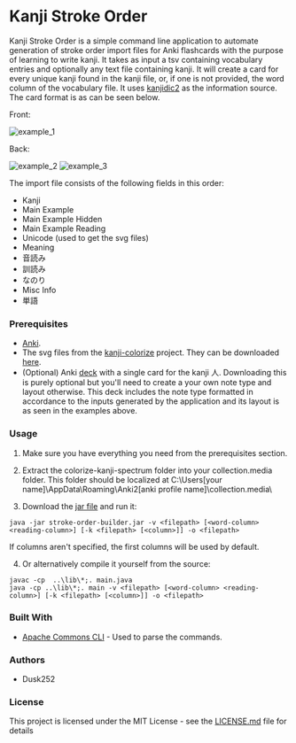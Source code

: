 # Kanji Stroke Order

Kanji Stroke Order is a simple command line application to automate generation of stroke order import files for Anki flashcards with the purpose of learning to write kanji.
It takes as input a tsv containing vocabulary entries and optionally any text file containing kanji. It will create a card for every unique kanji found in the kanji file, or, if one is not provided, the word column of the vocabulary file.
It uses [kanjidic2](http://www.edrdg.org/kanjidic/kanjd2index.html) as the information source. The card format is as can be seen below.

Front:

![example_1](https://my.mixtape.moe/mnlaxm.png)

Back:

![example_2](https://my.mixtape.moe/amknfv.png) ![example_3](https://my.mixtape.moe/tzlvwr.png)

The import file consists of the following fields in this order:
  - Kanji
  - Main Example
  - Main Example Hidden
  - Main Example Reading
  - Unicode (used to get the svg files)
  - Meaning
  - 音読み
  - 訓読み
  - なのり
  - Misc Info
  - 単語

### Prerequisites

* [Anki](https://apps.ankiweb.net/).
* The svg files from the [kanji-colorize](https://github.com/cayennes/kanji-colorize) project. They can be downloaded [here](https://github.com/cayennes/kanji-colorize/releases).
* (Optional) Anki [deck](stroke-order-starter.apkg) with a single card for the kanji 人. Downloading this is purely optional but you'll need to create a your own note type and layout otherwise. This deck includes the note type formatted in accordance to the inputs generated by the application and its layout is as seen in the examples above.

### Usage

1. Make sure you have everything you need from the prerequisites section.

2. Extract the colorize-kanji-spectrum folder into your collection.media folder. This folder should be localized at C:\Users\[your name]\AppData\Roaming\Anki2\[anki profile name]\collection.media\

3. Download the [jar file](out/artifacts/stroke_order_builder_jar) and run it:
```
java -jar stroke-order-builder.jar -v <filepath> [<word-column> <reading-column>] [-k <filepath> [<column>]] -o <filepath>

```
If columns aren't specified, the first columns will be used by default.

4. Or alternatively compile it yourself from the source:
```
javac -cp  ..\lib\*;. main.java
java -cp ..\lib\*;. main -v <filepath> [<word-column> <reading-column>] [-k <filepath> [<column>]] -o <filepath>
```

### Built With

* [Apache Commons CLI](http://commons.apache.org/proper/commons-cli/) - Used to parse the commands.

### Authors

* Dusk252

### License

This project is licensed under the MIT License - see the [LICENSE.md](LICENSE.md) file for details


